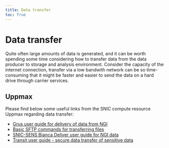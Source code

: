 ```yaml
---
title: Data transfer
toc: True
---
```


# Data transfer
Quite often large amounts of data is generated, and it can be worth spending some time considering how to transfer data from the data producer to storage and analysis environment. Consider the capacity of the internet connection, transfer via a low bandwith network can be so time-consuming that it might be faster and easier to send the data on a hard drive through carrier services.

## Uppmax 

Please find below some useful links from the SNIC compute resource Uppmax regarding data transfer:
* [Grus user guide for delivery of data from NGI](https://www.uppmax.uu.se/support/user-guides/grus-user-guide/)
* [Basic SFTP commands for transferring files](https://uppmax.uu.se/support-sv/user-guides/basic-sftp-commands/)
* [SNIC-SENS Bianca Deliver user guide for NGI data](https://www.uppmax.uu.se/support/user-guides/deliver-user-guide/)
* [Transit user guide - secure data transfer of sensitive data](https://uppmax.uu.se/support-sv/user-guides/transit-user-guide/)
